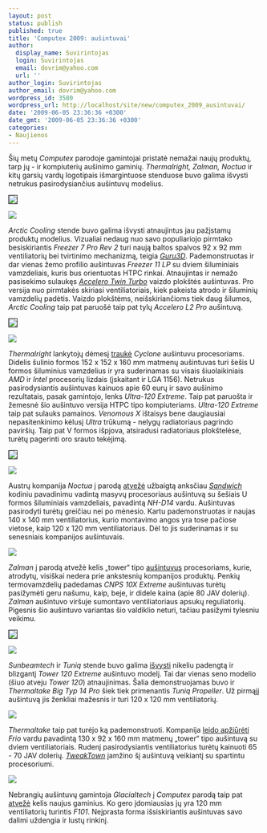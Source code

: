 ```yaml
---
layout: post
status: publish
published: true
title: 'Computex 2009: aušintuvai'
author:
  display_name: Suvirintojas
  login: Suvirintojas
  email: dovrim@yahoo.com
  url: ''
author_login: Suvirintojas
author_email: dovrim@yahoo.com
wordpress_id: 3580
wordpress_url: http://localhost/site/new/computex_2009_ausintuvai/
date: '2009-06-05 23:36:36 +0300'
date_gmt: '2009-06-05 23:36:36 +0300'
categories:
- Naujienos
---
```

<p>Šių metų <i>Computex</i> parodoje gamintojai pristatė nemažai naujų produktų, tarp jų - ir kompiuterių aušinimo gaminių. <i>Thermalright, Zalman, Noctua</i> ir kitų garsių vardų logotipais išmargintuose stenduose buvo galima išvysti netrukus pasirodysiančius aušintuvų modelius.</p>
<div class="imgright"><img src="http://svarke.technews.lt/ac2.jpg" border="1" /></div>
<p><img src="http://svarke.technews.lt/ac1.jpg" /></p>
<p><i>Arctic Cooling</i> stende buvo galima išvysti atnaujintus jau pažįstamų produktų modelius. Vizualiai nedaug nuo savo populiariojo pirmtako besiskiriantis <i>Freezer 7 Pro Rev 2</i> turi naują baltos spalvos 92 x 92 mm ventiliatorių bei tvirtinimo mechanizmą, teigia <a class="ns" href="http://www.guru3d.com/article/computex-2009--day-3--the-big-one-oh-one/17"><i>Guru3D</i></a>. Pademonstruotas ir dar vienas žemo profilio aušintuvas <i>Freezer 11 LP</i> su dviem šiluminiais vamzdeliais, kuris bus orientuotas HTPC rinkai. Atnaujintas ir nemažo pasisekimo sulaukęs <a class="ns" href="http://www.technews.lt/naujiena/n/a/Accelero_Twin_Turbo_apzvalga.html"><i>Accelero Twin Turbo</i></a> vaizdo plokštės aušintuvas. Pro versija nuo pirmtakės skiriasi ventiliatoriais, kiek pakeista atrodo ir šiluminių vamzdelių padėtis. Vaizdo plokštėms, neišskiriančioms tiek daug šilumos, <i>Arctic Cooling</i> taip pat paruošė taip pat tylų <i>Accelero L2 Pro</i> aušintuvą.</p>
<div class="imgright"><img src="http://svarke.technews.lt/venom.jpg" border="1" /></div>
<p><img src="http://svarke.technews.lt/cyclone1.jpg" /></p>
<p><i>Thermalright</i> lankytojų dėmesį <a class="ns" href="http://www.nordichardware.com/Reviews/?skrivelse=555">traukė</a> <i>Cyclone</i> aušintuvu procesoriams. Didelis šulinio formos 152 x 152 x 160 mm matmenų aušintuvas turi šešis U formos šiluminius vamzdelius ir yra suderinamas su visais šiuolaikiniais <i>AMD</i> ir <i>Intel</i> procesorių lizdais (įskaitant ir LGA 1156). Netrukus pasirodysiantis aušintuvas kainuos apie 60 eurų ir savo aušinimo rezultatais, pasak gamintojo, lenks <i>Ultra-120 Extreme</i>. Taip pat paruošta ir žemesnė šio aušintuvo versija HTPC tipo kompiuteriams. <i>Ultra-120 Extreme</i> taip pat sulauks pamainos. <i>Venomous X</i> ištaisys bene daugiausiai nepasitenkinimo kėlusį <i>Ultra</i> trūkumą - nelygų radiatoriaus pagrindo paviršių. Taip pat V formos išpjova, atsiradusi radiatoriaus plokštelėse, turėtų pagerinti oro srauto tekėjimą.</p>
<div class="imgright"><img src="http://svarke.technews.lt/noct2.jpg" border="1" /></div>
<p><img src="http://svarke.technews.lt/noct1.jpg" /></p>
<p>Austrų kompanija <i>Noctua</i> į parodą <a class="ns" href="http://www.techpowerup.com/96157/Noctua_Intros_14_cm_Fan_&_Massive_New_Coolers_Coolink_Joins_the_Party_With_New_Look.html">atvežė</a> užbaigtą anksčiau <a class="ns" href="http://www.technews.lt/tekstas/Computex_2008:_nauji_ausintuvai.html;;"><i>Sandwich</i></a> kodiniu pavadinimu vadintą masyvų procesoriaus aušintuvą su šešiais U formos šiluminiais vamzdeliais, pavadintą <i>NH-D14</i> vardu. Aušintuvas pasirodyti turėtų greičiau nei po mėnesio. Kartu pademonstruotas ir naujas 140 x 140 mm ventiliatorius, kurio montavimo angos yra tose pačiose vietose, kaip 120 x 120 mm ventiliatoriaus. Dėl to jis suderinamas ir su senesniais kompanijos aušintuvais.</p>
<p><img src="http://svarke.technews.lt/zalman.jpg" /></p>
<p><i>Zalman</i> į parodą atvežė kelis „tower“ tipo <a class="ns" href="http://www.guru3d.com/article/computex-2009-day-4-wrapping-it-up/">aušintuvus</a> procesoriams, kurie, atrodytų, visiškai nedera prie ankstesnių kompanijos produktų. Penkių termovamzdelių padedamas <i>CNPS 10X Extreme</i> aušintuvas turėtų pasižymėti geru našumu, kaip, beje, ir didele kaina (apie 80 JAV dolerių). <i>Zalman</i> aušintuvo viršuje sumontavo ventiliatoriaus apsukų reguliatorių. Pigesnis šio aušintuvo variantas šio valdiklio neturi, tačiau pasižymi tylesniu veikimu.</p>
<div class="imgright"><img src="http://svarke.technews.lt/tun2.jpg" border="1" /></div>
<p><img src="http://svarke.technews.lt/tun1.jpg" /></p>
<p><i>Sunbeamtech</i> ir <i>Tuniq</i> stende buvo galima <a class="ns" href="http://www.guru3d.com/article/computex-2009-day-4-wrapping-it-up/6">išvysti</a> nikeliu padengtą ir blizgantį <i>Tower 120 Extreme</i> aušintuvo modelį. Tai dar vienas seno modelio (šiuo atveju <i>Tower 120</i>) atnaujinimas. Šalia demonstruojamas buvo ir <i>Thermaltake Big Typ 14 Pro</i> šiek tiek primenantis <i>Tuniq Propeller</i>. Už pirmąjį aušintuvą jis ženkliai mažesnis ir turi 120 x 120 mm ventiliatorių.</p>
<p><img src="http://svarke.technews.lt/frio.jpg" /></p>
<p><i>Thermaltake</i> taip pat turėjo ką pademonstruoti. Kompanija <a class="ns" href="http://www.techpowerup.com/95963/Thermaltake_Displays_Frio_and_SpinQ_VT.html">leido apžiūrėti</a> <i>Frio</i> vardu pavadintą 130 x 92 x 160 mm matmenų „tower“ tipo aušintuvą su dviem ventiliatoriais. Rudenį pasirodysiantis ventiliatorius turėtų kainuoti 65 - 70 JAV dolerių. <a class="ns" href="http://www.tweaktown.com/news/12416/exclusive_video_look_at_thermaltake_s_frio_cooler/index.html"><i>TweakTown</i></a> įamžino šį aušintuvą veikiantį su spartintu procesoriumi.</p>
<p><img src="http://svarke.technews.lt/glacial.jpg" /></p>
<p>Nebrangių aušintuvų gamintoja <i>Glacialtech</i> į <i>Computex</i> parodą taip pat <a class="ns" href="http://www.techpowerup.com/95932/Glacialtech_Presents_New_CPU_Coolers_and_HTPC_Cases.html">atvežė</a> kelis naujus gaminius. Ko gero įdomiausias jų yra 120 mm ventiliatorių turintis <i>F101</i>. Neįprasta forma išsiskiriantis aušintuvas savo dalimi uždengia ir lustų rinkinį. </p>
